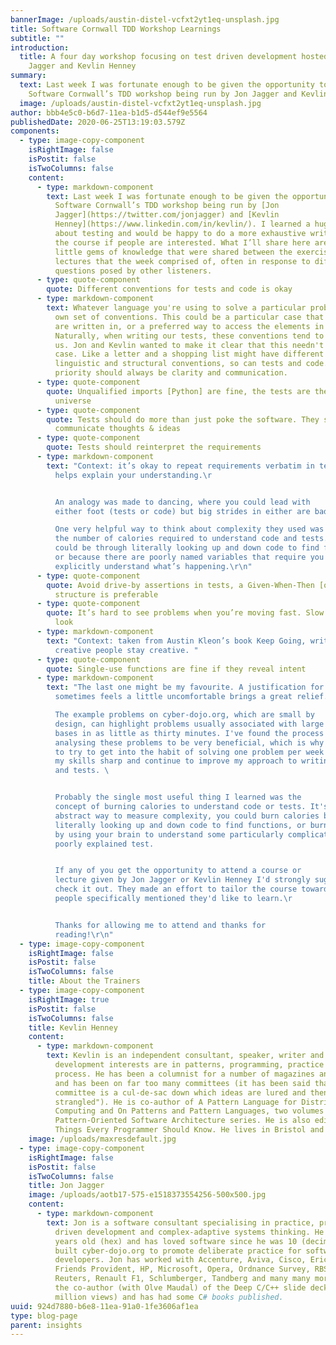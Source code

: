 ```yaml
---
bannerImage: /uploads/austin-distel-vcfxt2yt1eq-unsplash.jpg
title: Software Cornwall TDD Workshop Learnings
subtitle: ""
introduction:
  title: A four day workshop focusing on test driven development hosted by Jon
    Jagger and Kevlin Henney
summary:
  text: Last week I was fortunate enough to be given the opportunity to attend
    Software Cornwall’s TDD workshop being run by Jon Jagger and Kevlin Henney.
  image: /uploads/austin-distel-vcfxt2yt1eq-unsplash.jpg
author: bbb4e5c0-b6d7-11ea-b1d5-d544ef9e5564
publishedDate: 2020-06-25T13:19:03.579Z
components:
  - type: image-copy-component
    isRightImage: false
    isPostit: false
    isTwoColumns: false
    content:
      - type: markdown-component
        text: Last week I was fortunate enough to be given the opportunity to attend
          Software Cornwall’s TDD workshop being run by [Jon
          Jagger](https://twitter.com/jonjagger) and [Kevlin
          Henney](https://www.linkedin.com/in/kevlin/). I learned a huge amount
          about testing and would be happy to do a more exhaustive write-up of
          the course if people are interested. What I’ll share here are some
          little gems of knowledge that were shared between the exercises and
          lectures that the week comprised of, often in response to difficult
          questions posed by other listeners.
      - type: quote-component
        quote: Different conventions for tests and code is okay
      - type: markdown-component
        text: Whatever language you're using to solve a particular problem will have its
          own set of conventions. This could be a particular case that variables
          are written in, or a preferred way to access the elements in an array.
          Naturally, when writing our tests, these conventions tend to follow
          us. Jon and Kevlin wanted to make it clear that this needn't be the
          case. Like a letter and a shopping list might have different
          linguistic and structural conventions, so can tests and code. Your
          priority should always be clarity and communication.
      - type: quote-component
        quote: Unqualified imports [Python] are fine, the tests are the centre of the
          universe
      - type: quote-component
        quote: Tests should do more than just poke the software. They should also
          communicate thoughts & ideas
      - type: quote-component
        quote: Tests should reinterpret the requirements
      - type: markdown-component
        text: "Context: it’s okay to repeat requirements verbatim in tests, because it
          helps explain your understanding.\r


          An analogy was made to dancing, where you could lead with
          either foot (tests or code) but big strides in either are bad.\r

          One very helpful way to think about complexity they used was
          the number of calories required to understand code and tests. This
          could be through literally looking up and down code to find functions,
          or because there are poorly named variables that require you to
          explicitly understand what’s happening.\r\n"
      - type: quote-component
        quote: Avoid drive-by assertions in tests, a Given-When-Then [or equivalent]
          structure is preferable
      - type: quote-component
        quote: It’s hard to see problems when you’re moving fast. Slow down enough to
          look
      - type: markdown-component
        text: "Context: taken from Austin Kleon’s book Keep Going, written to help
          creative people stay creative. "
      - type: quote-component
        quote: Single-use functions are fine if they reveal intent
      - type: markdown-component
        text: "The last one might be my favourite. A justification for something that
          sometimes feels a little uncomfortable brings a great relief. \r

          The example problems on cyber-dojo.org, which are small by
          design, can highlight problems usually associated with large code
          bases in as little as thirty minutes. I've found the process of
          analysing these problems to be very beneficial, which is why I'm going
          to try to get into the habit of solving one problem per week to keep
          my skills sharp and continue to improve my approach to writing code
          and tests. \ 


          Probably the single most useful thing I learned was the
          concept of burning calories to understand code or tests. It's an
          abstract way to measure complexity, you could burn calories by
          literally looking up and down code to find functions, or burn calories
          by using your brain to understand some particularly complicated or
          poorly explained test.


          If any of you get the opportunity to attend a course or
          lecture given by Jon Jagger or Kevlin Henney I'd strongly suggest you
          check it out. They made an effort to tailor the course towards things
          people specifically mentioned they'd like to learn.\r


          Thanks for allowing me to attend and thanks for
          reading!\r\n"
  - type: image-copy-component
    isRightImage: false
    isPostit: false
    isTwoColumns: false
    title: About the Trainers
  - type: image-copy-component
    isRightImage: true
    isPostit: false
    isTwoColumns: false
    title: Kevlin Henney
    content:
      - type: markdown-component
        text: Kevlin is an independent consultant, speaker, writer and trainer. His
          development interests are in patterns, programming, practice and
          process. He has been a columnist for a number of magazines and sites
          and has been on far too many committees (it has been said that "a
          committee is a cul-de-sac down which ideas are lured and then quietly
          strangled"). He is co-author of A Pattern Language for Distributed
          Computing and On Patterns and Pattern Languages, two volumes in the
          Pattern-Oriented Software Architecture series. He is also editor of 97
          Things Every Programmer Should Know. He lives in Bristol and online.
    image: /uploads/maxresdefault.jpg
  - type: image-copy-component
    isRightImage: false
    isPostit: false
    isTwoColumns: false
    title: Jon Jagger
    image: /uploads/aotb17-575-e1518373554256-500x500.jpg
    content:
      - type: markdown-component
        text: Jon is a software consultant specialising in practice, process, test
          driven development and complex-adaptive systems thinking. He's 35
          years old (hex) and has loved software since he was 10 (decimal). He
          built cyber-dojo.org to promote deliberate practice for software
          developers. Jon has worked with Accenture, Aviva, Cisco, Ericsson,
          Friends Provident, HP, Microsoft, Opera, Ordnance Survey, RBS,
          Reuters, Renault F1, Schlumberger, Tandberg and many many more. He's
          the co-author (with Olve Maudal) of the Deep C/C++ slide deck (over 1
          million views) and has had some C# books published.
uuid: 924d7880-b6e8-11ea-91a0-1fe3606af1ea
type: blog-page
parent: insights
---
```

